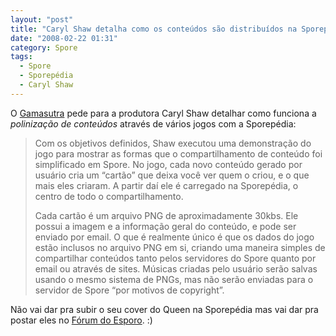 ```yaml
---
layout: "post"
title: "Caryl Shaw detalha como os conteúdos são distribuídos na Sporepédia"
date: "2008-02-22 01:31"
category: Spore
tags:
  - Spore
  - Sporepédia
  - Caryl Shaw
---
```


O [Gamasutra](http://www.gamasutra.com/php-bin/news_index.php?story=17569) pede para a produtora Caryl Shaw detalhar como funciona a _polinização de conteúdos_ através de vários jogos com a Sporepédia:

> Com os objetivos definidos, Shaw executou uma demonstração do jogo para mostrar as formas que o compartilhamento de conteúdo foi simplificado em Spore. No jogo, cada novo conteúdo gerado por usuário cria um “cartão” que deixa você ver quem o criou, e o que mais eles criaram. A partir daí ele é carregado na Sporepédia, o centro de todo o compartilhamento.
>
> Cada cartão é um arquivo PNG de aproximadamente 30kbs. Ele possui a imagem e a informação geral do conteúdo, e pode ser enviado por email. O que é realmente único é que os dados do jogo estão inclusos no arquivo PNG em si, criando uma maneira simples de compartilhar conteúdos tanto pelos servidores do Spore quanto por email ou através de sites. Músicas criadas pelo usuário serão salvas usando o mesmo sistema de PNGs, mas não serão enviadas para o servidor de Spore “por motivos de copyright”.

Não vai dar pra subir o seu cover do Queen na Sporepédia mas vai dar pra postar eles no [Fórum do Esporo](https://esporo.net/forum). :)
